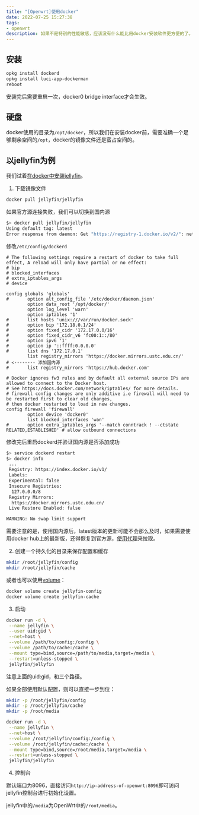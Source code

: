 ```yaml
---
title: "[Openwrt]使用docker"
date: 2022-07-25 15:27:38
tags:
- openwrt
description: 如果不是特别的性能敏感，应该没有什么能比用docker安装软件更方便的了。
---
```

## 安装

```bash
opkg install dockerd
opkg install luci-app-dockerman
reboot
```

安装完后需要重启一次，docker0 bridge interface才会生效。

## 硬盘

docker使用的目录为`/opt/docker`，所以我们在安装docker前，需要准确一个足够剩余空间的`/opt`，docker的镜像文件还是蛮占空间的。

## 以jellyfin为例

我们试着[在docker中安装jellyfin](https://jellyfin.org/docs/general/administration/installing.html#container-images)。

1. 下载镜像文件

```bash
docker pull jellyfin/jellyfin
```

如果官方源连接失败，我们可以切换到国内源
```bash
$> docker pull jellyfin/jellyfin
Using default tag: latest
Error response from daemon: Get "https://registry-1.docker.io/v2/": net/http: TLS handshake timeout
```

修改`/etc/config/dockerd`
```config
# The following settings require a restart of docker to take full effect, A reload will only have partial or no effect:
# bip
# blocked_interfaces
# extra_iptables_args
# device

config globals 'globals'
#       option alt_config_file '/etc/docker/daemon.json'
        option data_root '/opt/docker/'
        option log_level 'warn'
        option iptables '1'
#       list hosts 'unix:///var/run/docker.sock'
#       option bip '172.18.0.1/24'
#       option fixed_cidr '172.17.0.0/16'
#       option fixed_cidr_v6 'fc00:1::/80'
#       option ipv6 '1'
#       option ip '::ffff:0.0.0.0'
#       list dns '172.17.0.1'
        list registry_mirrors 'https://docker.mirrors.ustc.edu.cn/'    # <-------- 添加国内源
#       list registry_mirrors 'https://hub.docker.com'

# Docker ignores fw3 rules and by default all external source IPs are allowed to connect to the Docker host.
# See https://docs.docker.com/network/iptables/ for more details.
# firewall config changes are only additive i.e firewall will need to be restarted first to clear old changes,
# then docker restarted to load in new changes.
config firewall 'firewall'
        option device 'docker0'
        list blocked_interfaces 'wan'
#       option extra_iptables_args '--match conntrack ! --ctstate RELATED,ESTABLISHED' # allow outbound connections
```

修改完后重启dockerd并验证国内源是否添加成功
```bash
$> service dockerd restart
$> docker info
 ...
 Registry: https://index.docker.io/v1/
 Labels:
 Experimental: false
 Insecure Registries:
  127.0.0.0/8
 Registry Mirrors:
  https://docker.mirrors.ustc.edu.cn/
 Live Restore Enabled: false

WARNING: No swap limit support
```

需要注意的是，使用国内源后，latest版本的更新可能不会那么及时，如果需要使用docker hub上的最新版，还得恢复到官方源，[使用代理](https://docs.docker.com/network/proxy/)来拉取。

2. 创建一个持久化的目录来保存配置和缓存

```bash
mkdir /root/jellyfin/config
mkdir /root/jellyfin/cache
```

或者也可以使用[volume](https://docs.docker.com/storage/volumes/)：
```bash
docker volume create jellyfin-config
docker volume create jellyfin-cache
```

3. 启动

```bash
docker run -d \
 --name jellyfin \
 --user uid:gid \
 --net=host \
 --volume /path/to/config:/config \
 --volume /path/to/cache:/cache \
 --mount type=bind,source=/path/to/media,target=/media \
 --restart=unless-stopped \
 jellyfin/jellyfin
```

注意上面的uid:gid，和三个路径。

如果全部使用默认配置，则可以直接一步到位：

```bash
mkdir -p /root/jellyfin/config
mkdir -p /root/jellyfin/cache
mkdir -p /root/media

docker run -d \
 --name jellyfin \
 --net=host \
 --volume /root/jellyfin/config:/config \
 --volume /root/jellyfin/cache:/cache \
 --mount type=bind,source=/root/media,target=/media \
 --restart=unless-stopped \
 jellyfin/jellyfin
```

4. 控制台

默认端口为8096，直接访问`http://ip-address-of-openwrt:8096`即可访问jellyfin控制台进行初始化设置。

jellyfin中的`/media`为OpenWrt中的`/root/media`。
